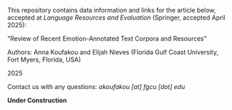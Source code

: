 This repository contains data information and links for the article below, accepted at *Language Resources and Evaluation* (Springer, accepted April 2025):

"Review of Recent Emotion-Annotated Text Corpora and Resources"

Authors: Anna Koufakou and Elijah Nieves (Florida Gulf Coast University, Fort Myers, Florida, USA)

2025

Contact us with any questions: _akoufakou [at] fgcu [dot] edu_

**Under Construction**
